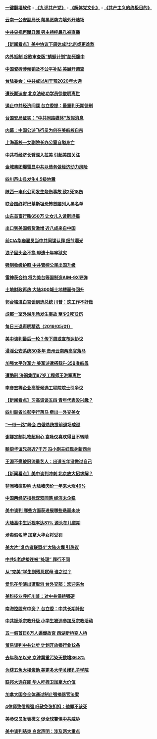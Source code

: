 #### [一键翻墙软件](https://github.com/gfw-breaker/nogfw/blob/master/README.md?t=05021836) -  [《九评共产党》](https://github.com/gfw-breaker/9ping.md?t=05021836) - [《解体党文化》](https://github.com/gfw-breaker/jtdwh.md?t=05021836) - [《共产主义的终极目的》](https://github.com/gfw-breaker/gczydzjmd.md?t=05021836)

#### [云南一公安副局长 帮黑恶势力境外开赌场](../pages/nsc413/n11229647.md?t=05021836) 

#### [中共央视再曝丑闻 男主持挖鼻孔被直播](../pages/nsc413/n11229437.md?t=05021836) 

#### [【新闻看点】美中协议下周达成?北京或更难熬](../pages/nsc413/n11229614.md?t=05021836) 

#### [内外抵制 谷歌审查版“蜻蜓计划”胎死腹中](../pages/nsc413/n11229466.md?t=05021836) 

#### [中国瓷砖涉倾销及不公平补贴 美展开调查](../pages/nsc413/n11229470.md?t=05021836) 

#### [台陆委会：中共或以AI干预2020年大选](../pages/nsc413/n11229386.md?t=05021836) 

#### [遭长期迫害 北京法轮功学员徐俊明离世](../pages/nsc413/n11229367.md?t=05021836) 


#### [遏止中共经济间谍 台立委提：最重判无期徒刑](../pages/nsc413/n11229138.md?t=05021836) 

#### [台国安局证实：“中共同路媒体”放假消息](../pages/nsc413/n11229101.md?t=05021836) 

#### [内幕：中国公派飞行员为何在美航校自杀](../pages/nsc413/n11224653.md?t=05021836) 

#### [上海高校一女副院长办公室自缢身亡](../pages/nsc413/n11229247.md?t=05021836) 

#### [中共将经济长臂深入拉美 引起美国关注](../pages/nsc413/n11229044.md?t=05021836) 

#### [金城集团爆雷显中共以债务做经济动力风险](../pages/nsc413/n11228722.md?t=05021836) 

#### [四川芦山县发生4.5级地震](../pages/nsc413/n11229048.md?t=05021836) 

#### [陕西一电化公司发生烧伤事故 致2死18伤](../pages/nsc413/n11228703.md?t=05021836) 

#### [联合国终将巴基斯坦恐怖首脑列入黑名单](../pages/nsc413/n11228791.md?t=05021836) 

#### [山东首富行贿650万 让女儿入读斯坦福](../pages/nsc413/n11228785.md?t=05021836) 

#### [出口到美国假货激增 近八成来自中国](../pages/nsc413/n11228288.md?t=05021836) 

#### [前CIA华裔雇员当中共间谍认罪 细节曝光](../pages/nsc413/n11227955.md?t=05021836) 

#### [浪子回头金不换 却遭十年牢狱灾](../pages/nsc413/n11213689.md?t=05021836) 

#### [强制收缴护照 中共管控公民出国升级](../pages/nsc413/n11228411.md?t=05021836) 

#### [雷神获合约 将为美台等国制造AIM-9X导弹](../pages/nsc413/n11228254.md?t=05021836) 

#### [土地财政再热 大陆300城土地楼面价回升](../pages/nsc413/n11227793.md?t=05021836) 

#### [郭台铭进白宫谈到选总统 川普：这工作不好做](../pages/nsc413/n11228150.md?t=05021836) 

#### [成都一室外游乐场发生事故 至少2死12伤](../pages/nsc413/n11227954.md?t=05021836) 

#### [每日三退声明精选（2019/05/01）](../pages/nsc413/n11228161.md?t=05021836) 

#### [美中谈判最后一轮？传下周或宣布达协议](../pages/nsc413/n11227602.md?t=05021836) 

#### [浸淫公安系统30多年 贵州云南两高官落马](../pages/nsc413/n11227956.md?t=05021836) 

#### [加强太平洋军力 美军派遣搭载F-35B准航母](../pages/nsc413/n11227769.md?t=05021836) 

#### [遭酷刑  济钢集团87岁工程师王洪章离世](../pages/nsc413/n11226889.md?t=05021836) 

#### [李彦宏等企业高管候选工程院院士引争议](../pages/nsc413/n11227605.md?t=05021836) 

#### [【新闻看点】习高调谈五四 青年代表没兴趣？](../pages/nsc413/n11222693.md?t=05021836) 

#### [四川副省长彭宇行落马 牵出一外交美女](../pages/nsc413/n11227608.md?t=05021836) 

#### [“一带一路”峰会 白俄总统提前退场成谜](../pages/nsc413/n11208197.md?t=05021836) 

#### [谢娜定制礼物超用心 袁咏仪喜欢得目不转睛](../pages/nsc413/n11227519.md?t=05021836) 

#### [赔偿华谊兄弟近7千万 冯小刚夫妇现身新西兰](../pages/nsc413/n11227341.md?t=05021836) 

#### [王源不愿被冠流量艺人：出道五年没做过自己](../pages/nsc413/n11227073.md?t=05021836) 

#### [【新闻看点】美中谈判冲刺 北京放大招求解？](../pages/nsc413/n11226853.md?t=05021836) 

#### [非洲猪瘟影响 大陆猪肉价一年来大涨46%](../pages/nsc413/n11227449.md?t=05021836) 

#### [中国两经济指标双双回落 经济未企稳](../pages/nsc413/n11227486.md?t=05021836) 

#### [美中谈判 哪些方面获进展哪些悬而未决](../pages/nsc413/n11227380.md?t=05021836) 

#### [大陆高中生近视率达81% 源头在儿童期](../pages/nsc413/n11227116.md?t=05021836) 

#### [涉卖假名牌 加拿大华女将受罚](../pages/nsc413/n11227375.md?t=05021836) 

#### [美大片“复仇者联盟4”大陆火爆 引热议](../pages/nsc413/n11227359.md?t=05021836) 

#### [中共5老虎接连被“处理” 罪行不同](../pages/nsc413/n11227273.md?t=05021836) 

#### [从“完美”学生到残忍弑母 谁之过？](../pages/nsc413/n11227295.md?t=05021836) 

#### [爱乐在华演出遭取消 台外交部：欢迎来台](../pages/nsc413/n11227206.md?t=05021836) 

#### [美科技业呼吁川普：对中共保持强硬](../pages/nsc413/n11227222.md?t=05021836) 

#### [南海控股有中资？ 台立委：中共长期补贴](../pages/nsc413/n11226572.md?t=05021836) 

#### [中共扼杀宗教升级 小学生被迫参加反宗教活动](../pages/nsc413/n11226784.md?t=05021836) 

#### [五一假首日8万人逼爆故宫 西湖断桥变人桥](../pages/nsc413/n11226418.md?t=05021836) 

#### [贸易谈判中共让步 计划开放银行业12条](../pages/nsc413/n11227053.md?t=05021836) 

#### [去年秋冬以来 京津冀重污染天数增36.8%](../pages/nsc413/n11226901.md?t=05021836) 

#### [为获五角大楼资助 美更多大学关闭孔子学院](../pages/nsc413/n11227109.md?t=05021836) 

#### [联邦大选在即 华人吁捍卫加拿大价值](../pages/nsc413/n11227052.md?t=05021836) 

#### [加拿大国会全体通过制止强摘器官法案](../pages/nsc413/n11226913.md?t=05021836) 

#### [4律师致信周强 吁赦免张扣扣：他罪不该死](../pages/nsc413/n11226905.md?t=05021836) 

#### [美参议员发表檄文 促全球警惕中共威胁](../pages/nsc413/n11226663.md?t=05021836) 

#### [美中谈判结束 白宫声明：涉及两大重点](../pages/nsc413/n11226928.md?t=05021836) 

